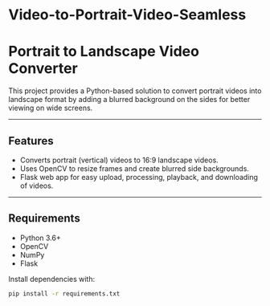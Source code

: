 # Video-to-Portrait-Video-Seamless

# Portrait to Landscape Video Converter

This project provides a Python-based solution to convert portrait videos into landscape format by adding a blurred background on the sides for better viewing on wide screens.

---

## Features

- Converts portrait (vertical) videos to 16:9 landscape videos.
- Uses OpenCV to resize frames and create blurred side backgrounds.
- Flask web app for easy upload, processing, playback, and downloading of videos.

---

## Requirements

- Python 3.6+
- OpenCV
- NumPy
- Flask

Install dependencies with:

```bash
pip install -r requirements.txt
